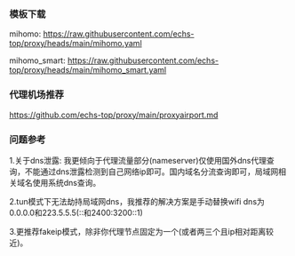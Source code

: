 ### 模板下载
mihomo: https://raw.githubusercontent.com/echs-top/proxy/heads/main/mihomo.yaml

mihomo_smart: https://raw.githubusercontent.com/echs-top/proxy/heads/main/mihomo_smart.yaml

### 代理机场推荐

https://github.com/echs-top/proxy/main/proxyairport.md

### 问题参考

1.关于dns泄露: 我更倾向于代理流量部分(nameserver)仅使用国外dns代理查询，不能通过dns泄露检测到自己网络ip即可。国内域名分流查询即可，局域网相关域名使用系统dns查询。

2.tun模式下无法劫持局域网dns，我推荐的解决方案是手动替换wifi dns为0.0.0.0和223.5.5.5(::和2400:3200::1)

3.更推荐fakeip模式，除非你代理节点固定为一个(或者两三个且ip相对距离较近)。
